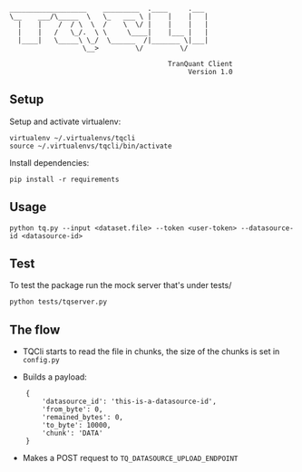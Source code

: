     
    ___________________    _________  .____     .___ 
    \__    ___/\_____  \   \_   ___ \ |    |    |   |
      |    |    /  / \  \  /    \  \/ |    |    |   |
      |    |   /   \_/.  \ \     \____|    |___ |   |
      |____|   \_____\ \_/  \______  /|_______ \|___|
                      \__>         \/         \/     

                                           TranQuant Client
                                                Version 1.0


## Setup

Setup and activate virtualenv:


```
virtualenv ~/.virtualenvs/tqcli
source ~/.virtualenvs/tqcli/bin/activate
```

Install dependencies:

```
pip install -r requirements
```


## Usage

```
python tq.py --input <dataset.file> --token <user-token> --datasource-id <datasource-id>
```


## Test
To test the package run the mock server that's under tests/

 ```
 python tests/tqserver.py
 ```


## The flow

- TQCli starts to read the file in chunks, the size of the chunks is set in `config.py`

- Builds a payload: 
```
    {
        'datasource_id': 'this-is-a-datasource-id', 
        'from_byte': 0, 
        'remained_bytes': 0, 
        'to_byte': 10000, 
        'chunk': 'DATA'
    }
```

- Makes a POST request to `TQ_DATASOURCE_UPLOAD_ENDPOINT`
